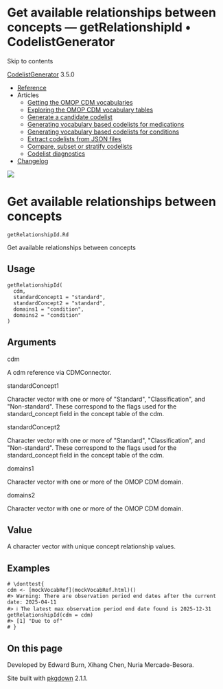 # Get available relationships between concepts — getRelationshipId • CodelistGenerator

Skip to contents

[CodelistGenerator](../index.html) 3.5.0

  * [Reference](../reference/index.html)
  * Articles
    * [Getting the OMOP CDM vocabularies](../articles/a01_GettingOmopCdmVocabularies.html)
    * [Exploring the OMOP CDM vocabulary tables](../articles/a02_ExploreCDMvocabulary.html)
    * [Generate a candidate codelist](../articles/a03_GenerateCandidateCodelist.html)
    * [Generating vocabulary based codelists for medications](../articles/a04_GenerateVocabularyBasedCodelist.html)
    * [Generating vocabulary based codelists for conditions](../articles/a04b_icd_codes.html)
    * [Extract codelists from JSON files](../articles/a05_ExtractCodelistFromJSONfile.html)
    * [Compare, subset or stratify codelists](../articles/a06_CreateSubsetsFromCodelist.html)
    * [Codelist diagnostics](../articles/a07_RunCodelistDiagnostics.html)
  * [Changelog](../news/index.html)




![](../logo.png)

# Get available relationships between concepts

`getRelationshipId.Rd`

Get available relationships between concepts

## Usage
    
    
    getRelationshipId(
      cdm,
      standardConcept1 = "standard",
      standardConcept2 = "standard",
      domains1 = "condition",
      domains2 = "condition"
    )

## Arguments

cdm
    

A cdm reference via CDMConnector.

standardConcept1
    

Character vector with one or more of "Standard", "Classification", and "Non-standard". These correspond to the flags used for the standard_concept field in the concept table of the cdm.

standardConcept2
    

Character vector with one or more of "Standard", "Classification", and "Non-standard". These correspond to the flags used for the standard_concept field in the concept table of the cdm.

domains1
    

Character vector with one or more of the OMOP CDM domain.

domains2
    

Character vector with one or more of the OMOP CDM domain.

## Value

A character vector with unique concept relationship values.

## Examples
    
    
    # \donttest{
    cdm <- [mockVocabRef](mockVocabRef.html)()
    #> Warning: There are observation period end dates after the current date: 2025-04-11
    #> ℹ The latest max observation period end date found is 2025-12-31
    getRelationshipId(cdm = cdm)
    #> [1] "Due to of"
    # }
    

## On this page

Developed by Edward Burn, Xihang Chen, Nuria Mercade-Besora.

Site built with [pkgdown](https://pkgdown.r-lib.org/) 2.1.1.
